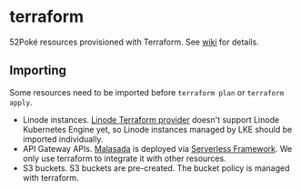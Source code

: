 terraform
=========

52Poké resources provisioned with Terraform. See [wiki](https://github.com/mudkipme/52poke/wiki/Terraform) for details.

## Importing

Some resources need to be imported before `terraform plan` or `terraform apply`.

- Linode instances. [Linode Terraform provider](https://github.com/terraform-providers/terraform-provider-linode/) doesn't support Linode Kubernetes Engine yet, so Linode instances managed by LKE should be imported individually.
- API Gateway APIs. [Malasada](https://github.com/mudkipme/malasada) is deployed via [Serverless Framework](https://serverless.com/framework/docs/getting-started/). We only use terraform to integrate it with other resources.
- S3 buckets. S3 buckets are pre-created. The bucket policy is managed with terraform.
